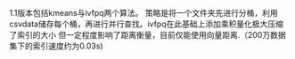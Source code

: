 1.1版本包括kmeans与ivfpq两个算法。
策略是将一个文件夹先进行分桶，利用csvdata储存每个桶，再进行并行查找。ivfpq在此基础上添加乘积量化极大压缩了索引的大小
但一定程度影响了距离衡量，目前仅能使用向量距离.（200万数据集下的索引速度约为0.03s)


